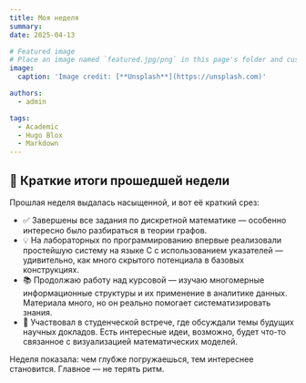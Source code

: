 ```yaml
---
title: Моя неделя
summary: 
date: 2025-04-13

# Featured image
# Place an image named `featured.jpg/png` in this page's folder and customize its options here.
image:
  caption: 'Image credit: [**Unsplash**](https://unsplash.com)'

authors:
  - admin

tags:
  - Academic
  - Hugo Blox
  - Markdown
---
```


## 📌 Краткие итоги прошедшей недели

Прошлая неделя выдалась насыщенной, и вот её краткий срез:

- ✅ Завершены все задания по дискретной математике — особенно интересно было разбираться в теории графов.  
- 💡 На лабораторных по программированию впервые реализовали простейшую систему на языке C с использованием указателей — удивительно, как много скрытого потенциала в базовых конструкциях.  
- 📚 Продолжаю работу над курсовой — изучаю многомерные информационные структуры и их применение в аналитике данных. Материала много, но он реально помогает систематизировать знания.  
- 🤝 Участвовал в студенческой встрече, где обсуждали темы будущих научных докладов. Есть интересные идеи, возможно, будет что-то связанное с визуализацией математических моделей.  

Неделя показала: чем глубже погружаешься, тем интереснее становится. Главное — не терять ритм.
